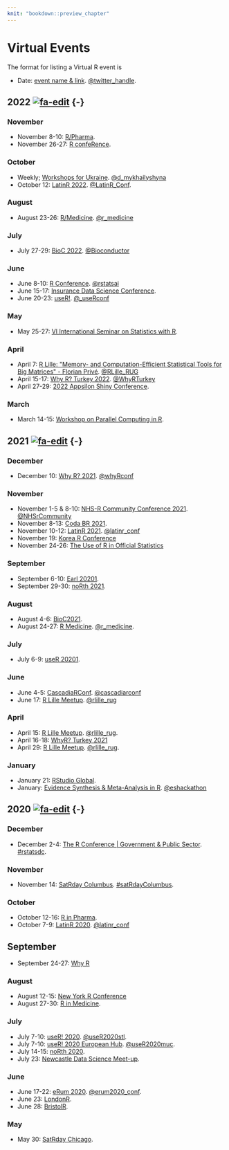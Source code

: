 ```yaml
---
knit: "bookdown::preview_chapter"
---
```


# Virtual Events

The format for listing a Virtual R event is

  * Date: [event name & link](http://www.example.com). [\@twitter_handle](https://twitter.com/twitter_handle).

## 2022 <a href="https://github.com/jumpingrivers/meetingsR/blob/main/04-virtual.Rmd" class = "h2-side-link"><img src="https://bit.ly/2RRirG7" alt="fa-edit" class="edit"></a> {-}

### November
  * November 8-10: [R/Pharma](https://rinpharma.com/). 
  * November 26-27: [R confeRence](https://www.r-conference.com/). 

### October 
  * Weekly; [Workshops for Ukraine](https://sites.google.com/view/dariia-mykhailyshyna/main/r-workshops-for-ukraine). [\@d_mykhailyshyna](https://twitter.com/d_mykhailyshyna)
  * October 12: [LatinR 2022](https://www.eventbrite.cl/e/latinr-2022-conferencia-latinoamericana-sobre-uso-de-r-en-id-tickets-431621390197). [\@LatinR_Conf](https://twitter.com/LatinR_Conf).

### August

  * August 23-26: [R/Medicine](https://events.linuxfoundation.org/r-medicine/). [\@r_medicine](https://twitter.com/r_medicine?lang=en)

### July

  * July 27-29: [BioC 2022](https://bioc2022.bioconductor.org/). [\@Bioconductor](https://twitter.com/Bioconductor)

### June

  * June 8-10: [R Conference](https://rstats.ai/nyr/). [\@rstatsai](https://twitter.com/rstatsai)
  * June 15-17: [Insurance Data Science Conference](https://insurancedatascience.org/).
  * June 20-23: [useR!](https://user2022.r-project.org/). [\@_useRconf](https://twitter.com/_useRconf)
  
### May

  * May 25-27: [VI International Seminar on Statistics with R](http://ser.uff.br/).
  
### April

  * April 7: [R Lille: "Memory- and Computation-Efficient Statistical Tools for Big Matrices" - Florian Privé](https://www.meetup.com/R-Lille/events/284358899/). [\@RLille_RUG](https://twitter.com/RLille_RUG)
  * April 15-17: [Why R? Turkey 2022](https://whyr.pl/2022/turkey/en/). [\@WhyRTurkey](https://twitter.com/WhyRTurkey)
  * April 27-29: [2022 Appsilon Shiny Conference](https://appsilon.com/2022-appsilon-shiny-conference/).
  
### March

  * March 14-15: [Workshop on Parallel Computing in R](https://warwick.ac.uk/research/rtp/sc/sulis/events/parallelr/).

## 2021 <a href="https://github.com/jumpingrivers/meetingsR/blob/main/04-virtual.Rmd" class = "h2-side-link"><img src="https://bit.ly/2RRirG7" alt="fa-edit" class="edit"></a> {-}

### December

  * December 10: [Why R? 2021](http://2021.whyr.pl/). [\@whyRconf](https://twitter.com/whyrconf)

### November

  * November 1-5 & 8-10: [NHS-R Community Conference 2021](https://nhsrcommunity.com/nhs-r-community-conference-2021/). [\@NHSrCommunity](https://twitter.com/NHSrCommunity)
  * November 8-13: [Coda BR 2021](https://escoladedados.org/coda2021/).
  * November 10-12: [LatinR 2021](https://latin-r.com/en). [\@latinr_conf](https://twitter.com/latinr_conf)
  * November 19: [Korea R Conference](https://use-r.kr/)
  * November 24-26: [The Use of R in Official Statistics](https://r-project.ro/conference2021.html)

### September

  * September 6-10: [Earl 20201](https://info.mango-solutions.com/earl-2021).
  * September 29-30: [noRth 2021](https://rnorthconference.github.io/).

### August

   * August 4-6: [BioC2021](https://bioc2021.bioconductor.org/).
   * August 24-27: [R Medicine](https://events.linuxfoundation.org/r-medicine/). [\@r_medicine](https://twitter.com/r_medicine).

### July

  * July 6-9: [useR 20201](https://user2021.r-project.org/).

### June

  * June 4-5: [CascadiaRConf](https://cascadiarconf.com/). [\@cascadiarconf](https://twitter.com/cascadiarconf)
  * June 17: [R Lille Meetup](https://www.meetup.com/R-Lille/events/277902715/). [\@rlille_rug](https://twitter.com/rlille_rug)
  
### April

  * April 15: [R Lille Meetup](https://www.meetup.com/R-Lille/events/277031496/). [\@rlille_rug](https://twitter.com/rlille_rug).
  * April 16-18: [WhyR? Turkey 2021](http://whyr.pl/2021/turkey/)
  * April 29: [R Lille Meetup](https://www.meetup.com/R-Lille/events/277132394/). [\@rlille_rug](https://twitter.com/rlille_rug).

### January
  
  * January 21: [RStudio Global](https://rstudio.com/conference/).
  * January: [Evidence Synthesis & Meta-Analysis in R](https://www.eshackathon.org/events/2021-01-ESMAR.html). [\@eshackathon](https://twitter.com/eshackathon)

## 2020 <a href="https://github.com/jumpingrivers/meetingsR/blob/main/04-virtual.Rmd" class = "h2-side-link"><img src="https://bit.ly/2RRirG7" alt="fa-edit" class="edit"></a> {-}

### December

  * December 2-4: [The R Conference | Government & Public Sector](https://rstats.ai/gov/). [#rstatsdc](https://twitter.com/search?q=%23rstatsdc&src=typed_query).

### November

  * November 14: [SatRday Columbus](https://columbus2020.satrdays.org/). [#satRdayColumbus](https://twitter.com/search?q=%23satRdayColumbus&src=typed_query).

### October

  * October 12-16: [R in Pharma](https://rinpharma.com/).
  * October 7-9: [LatinR 2020](https://github.com/LatinR/presentaciones-LatinR2020). [\@latinr_conf](https://twitter.com/latinr_conf)

## September

  * September 24-27: [Why R](https://2020.whyr.pl/)

### August
  
  * August 12-15: [New York R Conference](https://rstats.ai/nyr/)
  * August 27-30: [R in Medicine](https://events.linuxfoundation.org/r-medicine/).

### July

  * July 7-10: [useR! 2020](https://user2020.r-project.org/). [\@useR2020stl](https://twitter.com/useR2020stl).
  * July 7-10: [useR! 2020 European Hub](https://user2020muc.r-project.org/). [\@useR2020muc](https://twitter.com/useR2020muc).
  * July 14-15: [noRth 2020](https://rnorthconference.github.io/).
  * July 23: [Newcastle Data Science Meet-up](https://www.meetup.com/Newcastle-Upon-Tyne-Data-Science-Meetup/events/271494400/).

### June

  * June 17-22: [eRum 2020](http://2020.erum.io/). [\@erum2020_conf](https://twitter.com/erum2020_conf).
  * June 23: [LondonR](https://mango-solutions.zoom.us/meeting/register/tJAtfuGsqjgiHtCTMIp4hgGHQTvfK8kD1kiU).
  * June 28: [BristolR](https://www.meetup.com/Bristol-R-User-Group/events/271309225/).

### May

  * May 30: [SatRday Chicago](https://chicago2020.satrdays.org).
